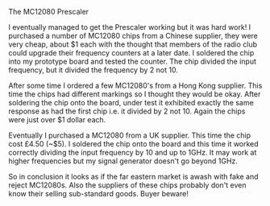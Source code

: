 The MC12080 Prescaler

I eventually managed to get the Prescaler working but it was hard work!  I purchased a number of MC12080 chips from a Chinese supplier, they were very cheap, about $1 each with the thought that members of the radio club could upgrade their frequency counters at a later date. I soldered the chip into my prototype board and tested the counter.  The chip divided the input frequency, but it divided the frequency by 2 not 10.

After some time I ordered a few MC12080's from a Hong Kong supplier.  This time the chips had different markings so I thought they would be okay.  After soldering the chip onto the board, under test it exhibited exactly the same response as had the first chip i.e. it divided by 2 not 10.  Again the chips were just over $1 dollar each.

Eventually I purchased a MC12080 from a UK supplier. This time the chip cost £4.50 (~$5).  I soldered the chip onto the board and this time it worked correctly dividing the input frequency by 10 and up to 1GHz. It may work at higher frequencies but my signal generator doesn't go beyond 1GHz.

So in conclusion it looks as if the far eastern market is awash with fake and reject MC12080s. Also the suppliers of these chips probably don't even know their selling sub-standard goods.  Buyer beware!

